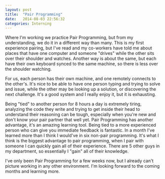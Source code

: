 ```yaml
---
layout: post
title:  "Pair Programming"
date:   2014-08-03 22:56:32
categories: Interning
---
```



Where I'm working we practice Pair Programming, but from my understanding, we do it in a different way than many. This is my first experience pairing,
but I've read and my co-workers have told me about places that have one computer and someone "drives" while the other sits over their shoulder and watches.
Another way is about the same, but each have their own keyboard synced to the same machine, so there is less over the shoulder watching.

For us, each person has their own machine, and one remotely connects to the other's. It's nice to be able to have one person typing and trying to solve and issue,
while the other may be looking up a solution, or discovering the next challenge. It's a good system and I really enjoy it, but it is exhausting.

Being "tied" to another person for 8 hours a day is extremely tiring, analyzing the code they write and trying to get inside their head to understand their reasoning
can be tough, especially when you're new and don't know your pair partner that well yet. 
Pair Programming has another advantage, it's an amazing learning tool. Being tied to a more experienced person who can give you immediate feedback is fantastic.
In a month I've learned more than I think I would've in six non-pair programming. It's what I think is the biggest advantage to pair programming, when I pair with someone
I can quickly gain all of their experience. There are 5 other guys in my department, so essentially I "gain" all of their knowledge.

I've only been Pair Programming for a few weeks now, but I already can't picture working in any other environment. I'm looking forward to the coming months and learning more.

